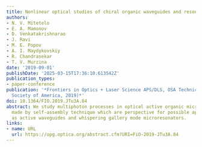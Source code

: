```yaml
---
title: Nonlinear optical studies of chiral organic waveguides and resonators
authors:
- N. V. Mitetelo
- E. A. Mamonov
- D. Venkatakrishnarao
- J. Ravi
- M. E. Popov
- A. I. Maydykovskiy
- R. Chandrasekar
- T. V. Murzina
date: '2019-09-01'
publishDate: '2025-03-15T17:36:10.613542Z'
publication_types:
- paper-conference
publication: '*Frontiers in Optics + Laser Science APS/DLS, OSA Technical Digest (optical
  Society of America, 2019)*'
doi: 10.1364/FIO.2019.JTu3A.84
abstract: We study multiphoton processes in optical active organic microrods and microspheres
  made by self-assembly technique which are perspective for possible applications
  as active waveguides and whispering gallery mode microresonators.
links:
- name: URL
  url: https://opg.optica.org/abstract.cfm?URI=FiO-2019-JTu3A.84
---
```

